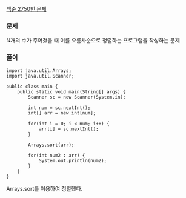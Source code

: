 [백준 2750번 문제](https://www.acmicpc.net/problem/2750)

### 문제
N개의 수가 주어졌을 때 이를 오름차순으로 정렬하는 프로그램을 작성하는 문제

### 풀이
```
import java.util.Arrays;
import java.util.Scanner;

public class main {
	public static void main(String[] args) {
		Scanner sc = new Scanner(System.in);
		
		int num = sc.nextInt();
		int[] arr = new int[num];
		
		for(int i = 0; i < num; i++) {
			arr[i] = sc.nextInt();
		}
		
		Arrays.sort(arr);
		
		for(int num2 : arr) {
			System.out.println(num2);
		}
	}
}

```
Arrays.sort를 이용하여 정렬했다.
